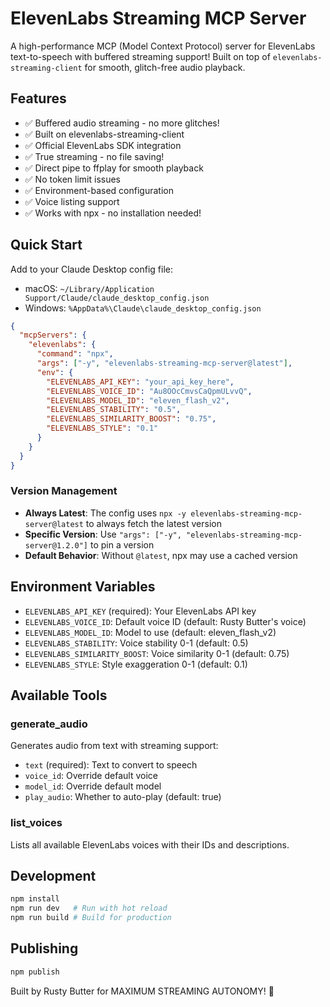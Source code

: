 # ElevenLabs Streaming MCP Server

A high-performance MCP (Model Context Protocol) server for ElevenLabs text-to-speech with buffered streaming support! Built on top of `elevenlabs-streaming-client` for smooth, glitch-free audio playback.

## Features

- ✅ Buffered audio streaming - no more glitches!
- ✅ Built on elevenlabs-streaming-client
- ✅ Official ElevenLabs SDK integration
- ✅ True streaming - no file saving!
- ✅ Direct pipe to ffplay for smooth playback
- ✅ No token limit issues
- ✅ Environment-based configuration
- ✅ Voice listing support
- ✅ Works with npx - no installation needed!

## Quick Start

Add to your Claude Desktop config file:

- macOS: `~/Library/Application Support/Claude/claude_desktop_config.json`
- Windows: `%AppData%\Claude\claude_desktop_config.json`

```json
{
  "mcpServers": {
    "elevenlabs": {
      "command": "npx",
      "args": ["-y", "elevenlabs-streaming-mcp-server@latest"],
      "env": {
        "ELEVENLABS_API_KEY": "your_api_key_here",
        "ELEVENLABS_VOICE_ID": "Au8OOcCmvsCaQpmULvvQ",
        "ELEVENLABS_MODEL_ID": "eleven_flash_v2",
        "ELEVENLABS_STABILITY": "0.5",
        "ELEVENLABS_SIMILARITY_BOOST": "0.75",
        "ELEVENLABS_STYLE": "0.1"
      }
    }
  }
}
```

### Version Management

- **Always Latest**: The config uses `npx -y elevenlabs-streaming-mcp-server@latest` to always fetch the latest version
- **Specific Version**: Use `"args": ["-y", "elevenlabs-streaming-mcp-server@1.2.0"]` to pin a version
- **Default Behavior**: Without `@latest`, npx may use a cached version

## Environment Variables

- `ELEVENLABS_API_KEY` (required): Your ElevenLabs API key
- `ELEVENLABS_VOICE_ID`: Default voice ID (default: Rusty Butter's voice)
- `ELEVENLABS_MODEL_ID`: Model to use (default: eleven_flash_v2)
- `ELEVENLABS_STABILITY`: Voice stability 0-1 (default: 0.5)
- `ELEVENLABS_SIMILARITY_BOOST`: Voice similarity 0-1 (default: 0.75)
- `ELEVENLABS_STYLE`: Style exaggeration 0-1 (default: 0.1)

## Available Tools

### generate_audio

Generates audio from text with streaming support:

- `text` (required): Text to convert to speech
- `voice_id`: Override default voice
- `model_id`: Override default model
- `play_audio`: Whether to auto-play (default: true)

### list_voices

Lists all available ElevenLabs voices with their IDs and descriptions.

## Development

```bash
npm install
npm run dev   # Run with hot reload
npm run build # Build for production
```

## Publishing

```bash
npm publish
```

Built by Rusty Butter for MAXIMUM STREAMING AUTONOMY! 🚀
